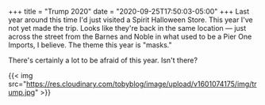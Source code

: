 +++
title = "Trump 2020"
date = "2020-09-25T17:50:03-05:00"
+++
Last year around this time I'd just visited a Spirit Halloween Store. This year I've not yet made the trip. Looks like they're back in the same location — just across the street from the Barnes and Noble in what used to be a Pier One Imports, I believe. The theme this year is "masks." 

There's certainly a lot to be afraid of this year. Isn't there? 

{{< img 
        src="https://res.cloudinary.com/tobyblog/image/upload/v1601074175/img/trump.jpg" >}}